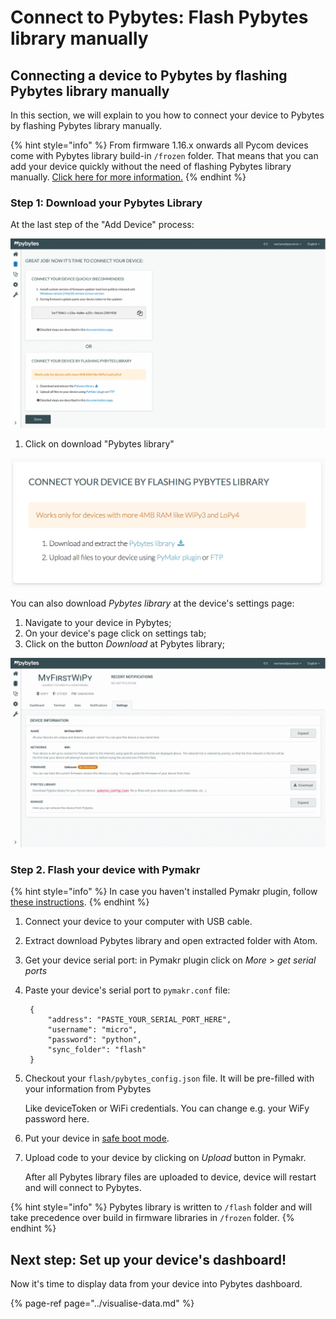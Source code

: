 # Connect to Pybytes: Flash Pybytes library manually

## Connecting a device to Pybytes by flashing Pybytes library manually

In this section, we will explain to you how to connect your device to Pybytes by flashing Pybytes library manually.

{% hint style="info" %}
From firmware 1.16.x onwards all Pycom devices come with Pybytes library build-in `/frozen` folder. That means that you can add your device quickly without the need of flashing Pybytes library manually. [Click here for more information.](quick.md)
{% endhint %}

### Step 1: Download your Pybytes Library

At the last step of the "Add Device" process:

![](../../.gitbook/assets/pybyteslib-box-1.gif)

1. Click on download "Pybytes library"

![](../../.gitbook/assets/pybytes-library-wizard%20%281%29.png)

You can also download _Pybytes library_ at the device's settings page:

1. Navigate to your device in Pybytes;
2. On your device's page click on settings tab;
3. Click on the button _Download_ at Pybytes library;

![](../../.gitbook/assets/pybytes-library-download%20%281%29.gif)

### Step 2. Flash your device with Pymakr

{% hint style="info" %}
In case you haven't installed Pymakr plugin, follow [these instructions](../../pymakr-plugin/installation/atom.md).
{% endhint %}

1. Connect your device to your computer with USB cable.
2. Extract download Pybytes library and open extracted folder with Atom.
3. Get your device serial port: in Pymakr plugin click on _More_ &gt; _get serial ports_
4. Paste your device's serial port to `pymakr.conf` file:

   ```text
    {
        "address": "PASTE_YOUR_SERIAL_PORT_HERE",
        "username": "micro",
        "password": "python",
        "sync_folder": "flash"
    }
   ```

5. Checkout your `flash/pybytes_config.json` file. It will be pre-filled with your information from Pybytes

   Like deviceToken or WiFi credentials. You can change e.g. your WiFy password here.

6. Put your device in [safe boot mode](../../getting-started/programming/safeboot.md).
7. Upload code to your device by clicking on _Upload_ button in Pymakr.

   After all Pybytes library files are uploaded to device, device will restart and will connect to Pybytes.

{% hint style="info" %}
Pybytes library is written to `/flash` folder and will take precedence over build in firmware libraries in `/frozen` folder.
{% endhint %}

## Next step: Set up your device's dashboard!

Now it's time to display data from your device into Pybytes dashboard.

{% page-ref page="../visualise-data.md" %}


